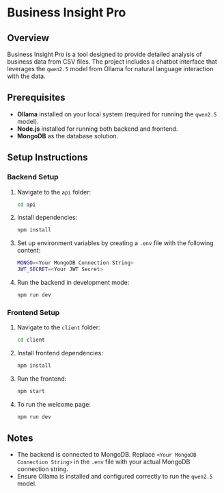 # Business Insight Pro

## Overview
Business Insight Pro is a tool designed to provide detailed analysis of business data from CSV files. The project includes a chatbot interface that leverages the `qwen2.5` model from Ollama for natural language interaction with the data.

## Prerequisites
- **Ollama** installed on your local system (required for running the `qwen2.5` model).
- **Node.js** installed for running both backend and frontend.
- **MongoDB** as the database solution.

## Setup Instructions

### Backend Setup
1. Navigate to the `api` folder:
    ```bash
    cd api
    ```
2. Install dependencies:
    ```bash
    npm install
    ```
3. Set up environment variables by creating a `.env` file with the following content:
    ```bash
    MONGO=<Your MongoDB Connection String>
    JWT_SECRET=<Your JWT Secret>
    ```
4. Run the backend in development mode:
    ```bash
    npm run dev
    ```

### Frontend Setup
1. Navigate to the `client` folder:
    ```bash
    cd client
    ```
2. Install frontend dependencies:
    ```bash
    npm install
    ```
3. Run the frontend:
    ```bash
    npm start
    ```
4. To run the welcome page:
    ```bash
    npm run dev
    ```

## Notes
- The backend is connected to MongoDB. Replace `<Your MongoDB Connection String>` in the `.env` file with your actual MongoDB connection string.
- Ensure Ollama is installed and configured correctly to run the `qwen2.5` model.
